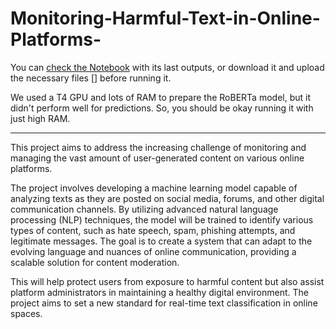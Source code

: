 # Monitoring-Harmful-Text-in-Online-Platforms-

You can [check the Notebook](clf_andRandom_forest_Ensemble.ipynb) with its last outputs, or download it and upload the necessary files [] before running it.

We used a T4 GPU and lots of RAM to prepare the RoBERTa model, but it didn't perform well for predictions. So, you should be okay running it with just high RAM.

---------------------------------------------------------------------------------------------------------------------------------------------------------

This project aims to address the increasing challenge of monitoring and managing the vast amount of user-generated content on various online platforms.

The project involves developing a machine learning model capable of analyzing texts as they are posted on social media, forums, and other digital communication channels. By utilizing advanced natural language processing (NLP) techniques, the model will be trained to identify various types of content, such as hate speech, spam, phishing attempts, and legitimate messages. The goal is to create a system that can adapt to the evolving language and nuances of online communication, providing a scalable solution for content moderation.

This will help protect users from exposure to harmful content but also assist platform administrators in maintaining a healthy digital environment. The project aims to set a new standard for real-time text classification in online spaces.
